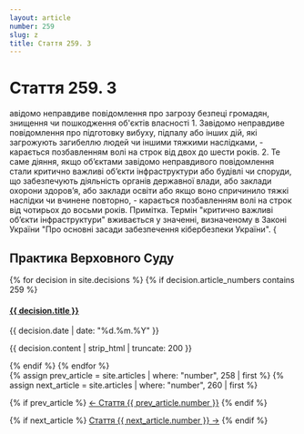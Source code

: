 ```yaml
---
layout: article
number: 259
slug: z
title: Стаття 259. З
---
```


# Стаття 259. З

авідомо неправдиве повідомлення про загрозу безпеці громадян, знищення чи пошкодження об'єктів власності 1. Завідомо неправдиве повідомлення про підготовку вибуху, підпалу або інших дій, які загрожують загибеллю людей чи іншими тяжкими наслідками, - карається позбавленням волі на строк від двох до шести років. 2. Те саме діяння, якщо об’єктами завідомо неправдивого повідомлення стали критично важливі об’єкти інфраструктури або будівлі чи споруди, що забезпечують діяльність органів державної влади, або заклади охорони здоров’я, або заклади освіти або якщо воно спричинило тяжкі наслідки чи вчинене повторно, - карається позбавленням волі на строк від чотирьох до восьми років. Примітка. Термін "критично важливі об’єкти інфраструктури" вживається у значенні, визначеному в Законі України "Про основні засади забезпечення кібербезпеки України". {

## Практика Верховного Суду

<div class="decisions-container">
{% for decision in site.decisions %}
  {% if decision.article_numbers contains 259 %}
    <div class="decision-item">
      <h4><a href="{{ decision.url }}">{{ decision.title }}</a></h4>
      <p class="decision-date">{{ decision.date | date: "%d.%m.%Y" }}</p>
      <p class="decision-excerpt">{{ decision.content | strip_html | truncate: 200 }}</p>
    </div>
  {% endif %}
{% endfor %}
</div>

<div class="article-navigation">
  {% assign prev_article = site.articles | where: "number", 258 | first %}
  {% assign next_article = site.articles | where: "number", 260 | first %}
  
  {% if prev_article %}
    <a href="{{ prev_article.url }}" class="prev-article">← Стаття {{ prev_article.number }}</a>
  {% endif %}
  
  {% if next_article %}
    <a href="{{ next_article.url }}" class="next-article">Стаття {{ next_article.number }} →</a>
  {% endif %}
</div>
